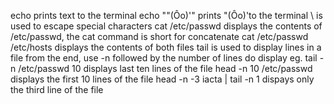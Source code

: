 echo prints text to the terminal
echo "\"(Ôo)'" prints "(Ôo)'to the terminal \ is used to escape special characters
cat /etc/passwd displays the contents of /etc/passwd, the cat command is short for concatenate
cat /etc/passwd /etc/hosts displays the contents of both files
tail is used to display lines in a file from the end, use -n followed by the number of lines do display eg. tail -n /etc/passwd 10 displays last ten lines of the file
head -n 10 /etc/passwd displays the first 10 lines of the file
head -n -3 iacta | tail -n 1 dispays only the third line of the file
